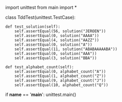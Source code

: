 import unittest
from main import *


class TddTest(unittest.TestCase):

    def test_solution(self):
        self.assertEqual(56, solution("JEROEN"))
        self.assertEqual(0, solution("AAAA"))
        self.assertEqual(4, solution("AAZZ"))
        self.assertEqual(0, solution("A"))
        self.assertEqual(11, solution("ABABAAAAABA"))
        self.assertEqual(0, solution("AAA"))
        self.assertEqual(3, solution("BBA"))

    def test_alphabet_count(self):
        self.assertEqual(0, alphabet_count("A"))
        self.assertEqual(1, alphabet_count("Z"))
        self.assertEqual(9, alphabet_count("J"))
        self.assertEqual(10, alphabet_count("Q"))


if __name__ == '__main__':
    unittest.main()
